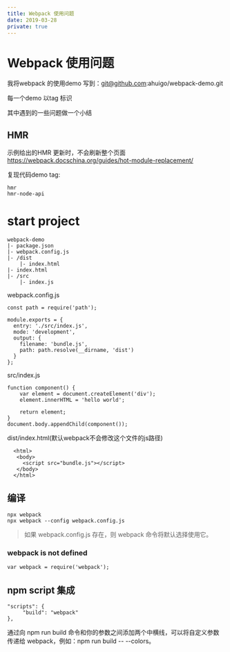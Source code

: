 ```yaml
---
title: Webpack 使用问题
date: 2019-03-28
private: true
---
```

# Webpack 使用问题
我将webpack 的使用demo 写到：git@github.com:ahuigo/webpack-demo.git

每一个demo 以tag 标识

其中遇到的一些问题做一个小结

## HMR
示例给出的HMR 更新时，不会刷新整个页面
https://webpack.docschina.org/guides/hot-module-replacement/

复现代码demo tag:

    hmr
    hmr-node-api

# start project

    webpack-demo
    |- package.json
    |- webpack.config.js
    |- /dist
        |- index.html
    |- index.html
    |- /src
        |- index.js

webpack.config.js

    const path = require('path');

    module.exports = {
      entry: './src/index.js',
      mode: 'development',
      output: {
        filename: 'bundle.js',
        path: path.resolve(__dirname, 'dist')
      }
    };

src/index.js

    function component() {
        var element = document.createElement('div');
        element.innerHTML = 'hello world';

        return element;
    }
    document.body.appendChild(component());

dist/index.html(默认webpack不会修改这个文件的js路径)

      <html>
       <body>
         <script src="bundle.js"></script>
       </body>
      </html>

## 编译

    npx webpack 
    npx webpack --config webpack.config.js

> 如果 webpack.config.js 存在，则 webpack 命令将默认选择使用它。

### webpack is not defined
    var webpack = require('webpack');

## npm script 集成
    "scripts": {
         "build": "webpack"
    },

通过向 npm run build 命令和你的参数之间添加两个中横线，可以将自定义参数传递给 webpack，例如：npm run build -- --colors。
